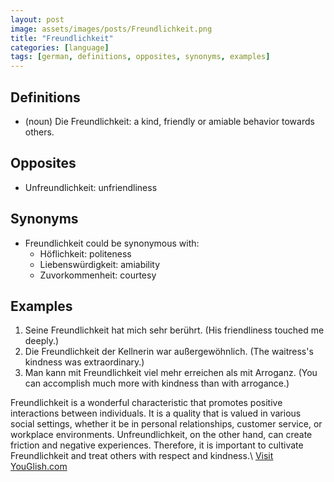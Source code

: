 ```yaml
---
layout: post
image: assets/images/posts/Freundlichkeit.png
title: "Freundlichkeit"
categories: [language]
tags: [german, definitions, opposites, synonyms, examples]
---
```


## Definitions

- (noun) Die Freundlichkeit: a kind, friendly or amiable behavior towards others.

## Opposites

- Unfreundlichkeit: unfriendliness

## Synonyms

- Freundlichkeit could be synonymous with:
  - Höflichkeit: politeness
  - Liebenswürdigkeit: amiability
  - Zuvorkommenheit: courtesy

## Examples

1. Seine Freundlichkeit hat mich sehr berührt. (His friendliness touched me deeply.)
2. Die Freundlichkeit der Kellnerin war außergewöhnlich. (The waitress's kindness was extraordinary.)
3. Man kann mit Freundlichkeit viel mehr erreichen als mit Arroganz. (You can accomplish much more with kindness than with arrogance.)

Freundlichkeit is a wonderful characteristic that promotes positive interactions between individuals. It is a quality that is valued in various social settings, whether it be in personal relationships, customer service, or workplace environments. Unfreundlichkeit, on the other hand, can create friction and negative experiences. Therefore, it is important to cultivate Freundlichkeit and treat others with respect and kindness.\ <a id="yg-widget-0" class="youglish-widget" data-query="Freundlichkeit" data-lang="german" data-components="8412" data-auto-start="0" data-bkg-color="theme_light" data-title="How%20to%20pronounce%20Freundlichkeit%20in%20German"  rel="nofollow" href="https://youglish.com">Visit YouGlish.com</a><script async src="https://youglish.com/public/emb/widget.js" charset="utf-8"></script>